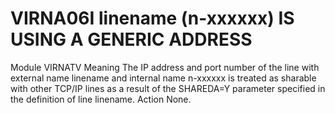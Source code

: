 # VIRNA06I linename (n-xxxxxx) IS USING A GENERIC ADDRESS
Module
    VIRNATV
Meaning
    The IP address and port number of the line with external name linename and internal name n-xxxxxx is treated as sharable with other TCP/IP lines as a result of the SHAREDA=Y parameter specified in the definition of line linename.
Action
    None.
